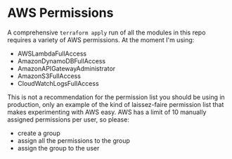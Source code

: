 AWS Permissions
===============

A comprehensive `terraform apply` run of all the modules in this repo requires a variety of AWS permissions.  At the moment I'm using:

* AWSLambdaFullAccess
* AmazonDynamoDBFullAccess
* AmazonAPIGatewayAdministrator
* AmazonS3FullAccess
* CloudWatchLogsFullAccess

This is not a recommendation for the permission list you should be using in production, only an example of the kind of laissez-faire permission list that makes experimenting with AWS easy.
AWS has a limit of 10 manually assigned permissions per user, so please:

* create a group
* assign all the permissions to the group
* assign the group to the user
